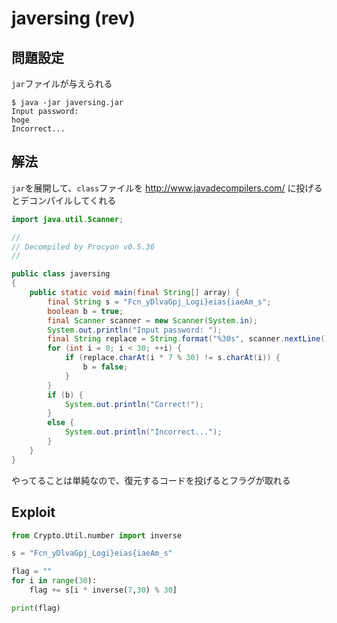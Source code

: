# javersing (rev)

## 問題設定
`jar`ファイルが与えられる
```
$ java -jar javersing.jar
Input password:
hoge
Incorrect...
```

## 解法
`jar`を展開して、`class`ファイルを http://www.javadecompilers.com/ に投げるとデコンパイルしてくれる

```java
import java.util.Scanner;

// 
// Decompiled by Procyon v0.5.36
// 

public class javersing
{
    public static void main(final String[] array) {
        final String s = "Fcn_yDlvaGpj_Logi}eias{iaeAm_s";
        boolean b = true;
        final Scanner scanner = new Scanner(System.in);
        System.out.println("Input password: ");
        final String replace = String.format("%30s", scanner.nextLine()).replace(" ", "0");
        for (int i = 0; i < 30; ++i) {
            if (replace.charAt(i * 7 % 30) != s.charAt(i)) {
                b = false;
            }
        }
        if (b) {
            System.out.println("Correct!");
        }
        else {
            System.out.println("Incorrect...");
        }
    }
}
```
やってることは単純なので、復元するコードを投げるとフラグが取れる

## Exploit
```python
from Crypto.Util.number import inverse

s = "Fcn_yDlvaGpj_Logi}eias{iaeAm_s"

flag = ""
for i in range(30):
    flag += s[i * inverse(7,30) % 30]

print(flag)
```
